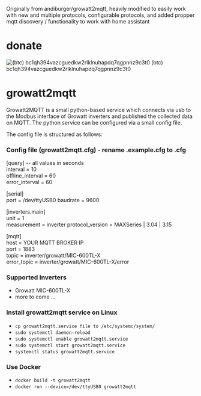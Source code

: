 Originally from andiburger/growatt2mqtt, heavily modified to easily work with new and multiple protocols, configurable protocols, and added propper mqtt discovery / functionality to work with home assistant

# donate
![(btc) bc1qh394vazcguedkw2rlklnuhapdq7qgpnnz9c3t0]([https://github.com/[username]/[reponame]/blob/main/image.jpg](https://github.com/HotNoob/growatt2mqtt-hotnoob/blob/main/donate_to_hotnoob.png)?raw=true)
(btc) bc1qh394vazcguedkw2rlklnuhapdq7qgpnnz9c3t0

# growatt2mqtt

Growatt2MQTT is a small python-based service which connects via usb to the Modbus interface of Growatt inverters and published the collected data on MQTT.
The python service can be configured via a small config file.

The config file is structured as follows:

### Config file (growatt2mqtt.cfg) - rename .example.cfg to .cfg
[query] -- all values in seconds  
interval = 10  
offline_interval = 60  
error_interval = 60

[serial]  
port = /dev/ttyUSB0
baudrate = 9600  

[inverters.main]  
unit = 1  
measurement = inverter 
protocol_version = MAXSeries | 3.04 | 3.15

[mqtt]  
host = YOUR MQTT BROKER IP  
port = 1883  
topic = inverter/growatt/MIC-600TL-X  
error_topic = inverter/growatt/MIC-600TL-X/error  

### Supported Inverters  
- Growatt MIC-600TL-X  
- more to come ...  

### Install growatt2mqtt service on Linux
- ```cp growatt2mqtt.service file to /etc/systemc/system/```
- ```sudo systemctl daemon-reload```
- ```sudo systemctl enable growatt2mqtt.service```
- ```sudo systemctl start growatt2mqtt.service```
- ```systemctl status growatt2mqtt.service```

### Use Docker
- ```docker build -t growatt2mqtt ```
- ```docker run --device=/dev/ttyUSB0 growatt2mqtt```
